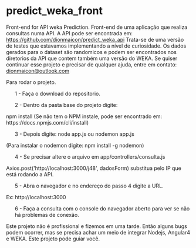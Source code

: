 # predict_weka_front
Front-end for API weka Prediction.
Front-end de uma aplicação que realiza consultas numa API. A API pode ser encontrada em:
https://github.com/dionmaicon/predict_weka_api
Trata-se de uma versão de testes que estavamos implementando a nível de curiosidade.
Os dados gerados para o dataset são randomicos e podem ser encontrados nos diretorios da API que contem também uma versão do WEKA.
Se quiser continuar esse projeto e precisar de qualquer ajuda, entre em contato: dionmaicon@outlook.com 
<p>Para rodar o projeto. </p>
<ol> 1 - Faça o download do repositorio. </ol>
<ol> 2 - Dentro da pasta base do projeto digite:</ol> npm install (Se não tem o NPM instale, pode ser encontrado em: https://docs.npmjs.com/cli/install)
<ol>3 - Depois digite: node app.js ou nodemon app.js </ol> (Para instalar o nodemon digite: npm install -g nodemon)
<ol>4 - Se precisar altere o arquivo em app/controllers/consulta.js</ol>
Axios.post('http://localhost:3000/j48', dadosForm) substitua pelo IP que está rodando a API.<br>
<ol>5 - Abra o navegador e no endereço do passo 4 digite a URL.</ol> Ex: http://localhost:3000
<ol>6 - Faça a consulta com o console do navegador aberto para ver se não há problemas de conexão.</ol>

Este projeto não é profissional e fizemos em uma tarde. Então alguns bugs podem ocorrer, mas se precisa achar um meio de integrar Nodejs, Angular4 e WEKA. Este projeto pode guiar você. 
